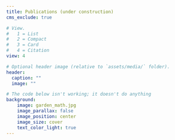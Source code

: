 ```yaml
---
title: Publications (under construction)
cms_exclude: true

# View.
#   1 = List
#   2 = Compact
#   3 = Card
#   4 = Citation
view: 4

# Optional header image (relative to `assets/media/` folder).
header:
  caption: ""
  image: ""

# The code below isn't working; it doesn't do anything
background:
    image: garden_math.jpg
    image_parallax: false
    image_position: center
    image_size: cover
    text_color_light: true
---
```

